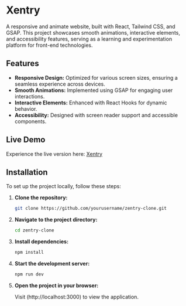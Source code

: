 # Xentry

A responsive and animate website, built with React, Tailwind CSS, and GSAP. This project showcases smooth animations, interactive elements, and accessibility features, serving as a learning and experimentation platform for front-end technologies.

## Features

- **Responsive Design:** Optimized for various screen sizes, ensuring a seamless experience across devices.
- **Smooth Animations:** Implemented using GSAP for engaging user interactions.
- **Interactive Elements:** Enhanced with React Hooks for dynamic behavior.
- **Accessibility:** Designed with screen reader support and accessible components.

## Live Demo

Experience the live version here: [Xentry](https://xentry.vercel.app/)

## Installation

To set up the project locally, follow these steps:

1. **Clone the repository:**

   ```bash
   git clone https://github.com/yourusername/zentry-clone.git


2. **Navigate to the project directory:**
    
    ```bash
    cd zentry-clone

3. **Install dependencies:**

    ```bash
    npm install


4. **Start the development server:**

    ```bash
    npm run dev


5. **Open the project in your browser:**

    Visit (http://localhost:3000) to view the application.